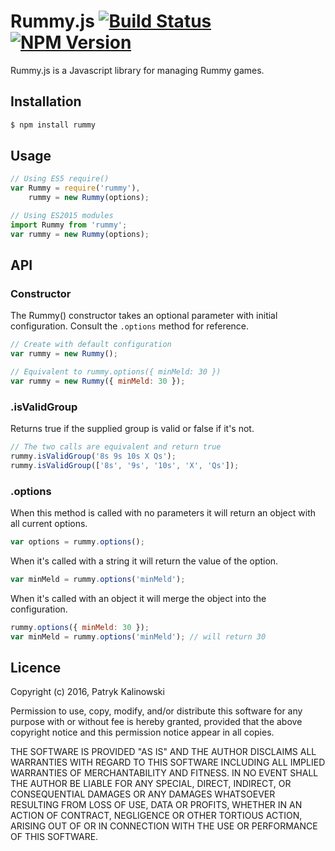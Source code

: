 # Rummy.js [![Build Status][travis-image]][travis-url] [![NPM Version][npm-image]][npm-url]

Rummy.js is a Javascript library for managing Rummy games.

## Installation

```bash
$ npm install rummy
```

## Usage

```javascript
// Using ES5 require()
var Rummy = require('rummy'),
    rummy = new Rummy(options);

// Using ES2015 modules
import Rummy from 'rummy';
var rummy = new Rummy(options);
```

## API

### Constructor

The Rummy() constructor takes an optional parameter with initial configuration. Consult the `.options` method for reference.

```javascript
// Create with default configuration
var rummy = new Rummy();

// Equivalent to rummy.options({ minMeld: 30 })
var rummy = new Rummy({ minMeld: 30 });
```

### .isValidGroup

Returns true if the supplied group is valid or false if it's not.

```javascript
// The two calls are equivalent and return true
rummy.isValidGroup('8s 9s 10s X Qs');
rummy.isValidGroup(['8s', '9s', '10s', 'X', 'Qs']);
```

### .options

When this method is called with no parameters it will return an object with all current options.

```javascript
var options = rummy.options();
```

When it's called with a string it will return the value of the option.

```javascript
var minMeld = rummy.options('minMeld');
```

When it's called with an object it will merge the object into the configuration.

```javascript
rummy.options({ minMeld: 30 });
var minMeld = rummy.options('minMeld'); // will return 30
```

## Licence

Copyright (c) 2016, Patryk Kalinowski

Permission to use, copy, modify, and/or distribute this software for any
purpose with or without fee is hereby granted, provided that the above
copyright notice and this permission notice appear in all copies.

THE SOFTWARE IS PROVIDED "AS IS" AND THE AUTHOR DISCLAIMS ALL WARRANTIES
WITH REGARD TO THIS SOFTWARE INCLUDING ALL IMPLIED WARRANTIES OF
MERCHANTABILITY AND FITNESS. IN NO EVENT SHALL THE AUTHOR BE LIABLE FOR
ANY SPECIAL, DIRECT, INDIRECT, OR CONSEQUENTIAL DAMAGES OR ANY DAMAGES
WHATSOEVER RESULTING FROM LOSS OF USE, DATA OR PROFITS, WHETHER IN AN
ACTION OF CONTRACT, NEGLIGENCE OR OTHER TORTIOUS ACTION, ARISING OUT OF
OR IN CONNECTION WITH THE USE OR PERFORMANCE OF THIS SOFTWARE.

[travis-image]: https://img.shields.io/travis/patrislav/rummy.js/master.svg
[travis-url]: https://travis-ci.org/patrislav/rummy.js
[npm-image]: https://img.shields.io/npm/v/rummy.svg
[npm-url]: https://npmjs.org/package/rummy
